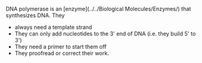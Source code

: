 DNA polymerase is an [enzyme](../../Biological Molecules/Enzymes/) that synthesizes DNA. They

- always need a template strand
- They can only add nucleotides to the 3' end of DNA (i.e. they build 5' to 3')
- They need a primer to start them off
- They proofread or correct their work.